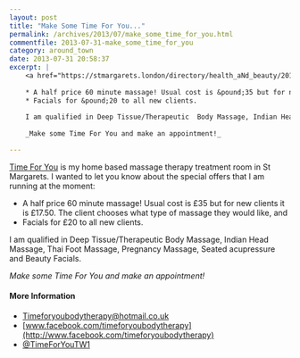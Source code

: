 ```yaml
---
layout: post
title: "Make Some Time For You..."
permalink: /archives/2013/07/make_some_time_for_you.html
commentfile: 2013-07-31-make_some_time_for_you
category: around_town
date: 2013-07-31 20:58:37
excerpt: |
    <a href="https://stmargarets.london/directory/health_aNd_beauty/201304091614">Time For You</a> is my home based massage therapy treatment room in St Margarets.  I wanted to let you know about the special offers that I am running at the moment:
    
    * A half price 60 minute massage! Usual cost is &pound;35 but for new clients it is &pound;17.50. The client chooses what type of massage they would like, and
    * Facials for &pound;20 to all new clients.
    
    I am qualified in Deep Tissue/Therapeutic  Body Massage, Indian Head Massage, Thai Foot Massage, Pregnancy Massage, Seated acupressure and Beauty Facials.
    
    _Make some Time For You and make an appointment!_

---
```


[Time For You](/directory/health_aNd_beauty/201304091614) is my home based massage therapy treatment room in St Margarets. I wanted to let you know about the special offers that I am running at the moment:

-   A half price 60 minute massage! Usual cost is £35 but for new clients it is £17.50. The client chooses what type of massage they would like, and
-   Facials for £20 to all new clients.

I am qualified in Deep Tissue/Therapeutic Body Massage, Indian Head Massage, Thai Foot Massage, Pregnancy Massage, Seated acupressure and Beauty Facials.

*Make some Time For You and make an appointment!*

#### More Information

-   <Timeforyoubodytherapy@hotmail.co.uk>
-   [www.facebook.com/timeforyoubodytherapy](http://www.facebook.com/timeforyoubodytherapy)
-   [@TimeForYouTW1](http://www.twitter.com/TimeForYouTW1)
